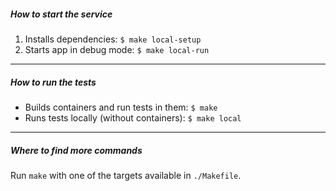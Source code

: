 ##### How to start the service

1. Installs dependencies: `$ make local-setup`
2. Starts app in debug mode: `$ make local-run`

---

##### How to run the tests
- Builds containers and run tests in them: `$ make`
- Runs tests locally (without containers): `$ make local`

---

##### Where to find more commands
Run `make` with one of the targets available in `./Makefile`.
